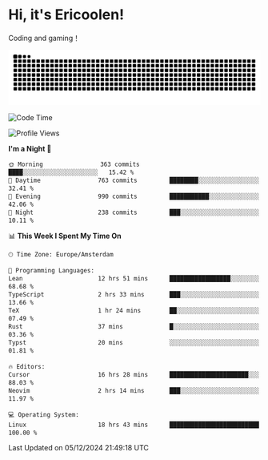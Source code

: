 # Hi, it's Ericoolen!
Coding and gaming！

<picture>
  <source media="(prefers-color-scheme: dark)" srcset="https://raw.githubusercontent.com/Eric-Song-Nop/Eric-Song-Nop/output/github-contribution-grid-snake-dark.svg">
  <source media="(prefers-color-scheme: light)" srcset="https://raw.githubusercontent.com/Eric-Song-Nop/Eric-Song-Nop/output/github-contribution-grid-snake.svg">
  <img alt="github contribution grid snake animation" src="https://raw.githubusercontent.com/Eric-Song-Nop/Eric-Song-Nop/output/github-contribution-grid-snake.svg">
</picture>

<!--START_SECTION:waka-->
![Code Time](http://img.shields.io/badge/Code%20Time-1%2C638%20hrs%2039%20mins-blue)

![Profile Views](http://img.shields.io/badge/Profile%20Views-2-blue)

**I'm a Night 🦉** 

```text
🌞 Morning                363 commits         ████░░░░░░░░░░░░░░░░░░░░░   15.42 % 
🌆 Daytime                763 commits         ████████░░░░░░░░░░░░░░░░░   32.41 % 
🌃 Evening                990 commits         ███████████░░░░░░░░░░░░░░   42.06 % 
🌙 Night                  238 commits         ███░░░░░░░░░░░░░░░░░░░░░░   10.11 % 
```


📊 **This Week I Spent My Time On** 

```text
🕑︎ Time Zone: Europe/Amsterdam

💬 Programming Languages: 
Lean                     12 hrs 51 mins      █████████████████░░░░░░░░   68.68 % 
TypeScript               2 hrs 33 mins       ███░░░░░░░░░░░░░░░░░░░░░░   13.66 % 
TeX                      1 hr 24 mins        ██░░░░░░░░░░░░░░░░░░░░░░░   07.49 % 
Rust                     37 mins             █░░░░░░░░░░░░░░░░░░░░░░░░   03.36 % 
Typst                    20 mins             ░░░░░░░░░░░░░░░░░░░░░░░░░   01.81 % 

🔥 Editors: 
Cursor                   16 hrs 28 mins      ██████████████████████░░░   88.03 % 
Neovim                   2 hrs 14 mins       ███░░░░░░░░░░░░░░░░░░░░░░   11.97 % 

💻 Operating System: 
Linux                    18 hrs 43 mins      █████████████████████████   100.00 % 
```


 Last Updated on 05/12/2024 21:49:18 UTC
<!--END_SECTION:waka-->
